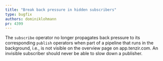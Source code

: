 ```yaml
---
title: "Break back pressure in hidden subscribers"
type: bugfix
authors: dominiklohmann
pr: 4399
---
```


The `subscribe` operator no longer propagates back pressure to its corresponding
`publish` operators when part of a pipeline that runs in the background, i.e.,
is not visible on the overview page on app.tenzir.com. An invisible subscriber
should never be able to slow down a publisher.
